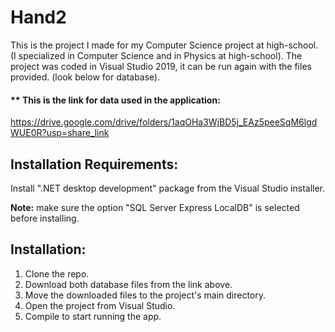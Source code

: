 # Hand2
This is the project I made for my Computer Science project at high-school. (I specialized in Computer Science and in Physics at high-school).
The project was coded in Visual Studio 2019, it can be run again with the files provided. (look below for database).

#### ** This is the link for data used in the application:
https://drive.google.com/drive/folders/1aqOHa3WjBD5j_EAz5peeSqM6lgdWUE0R?usp=share_link

## Installation Requirements:
Install ".NET desktop development" package from the Visual Studio installer.

**Note:** make sure the option "SQL Server Express LocalDB" is selected before installing.

## Installation:
1. Clone the repo.
2. Download both database files from the link above.
3. Move the downloaded files to the project's main directory.
4. Open the project from Visual Studio.
5. Compile to start running the app.
